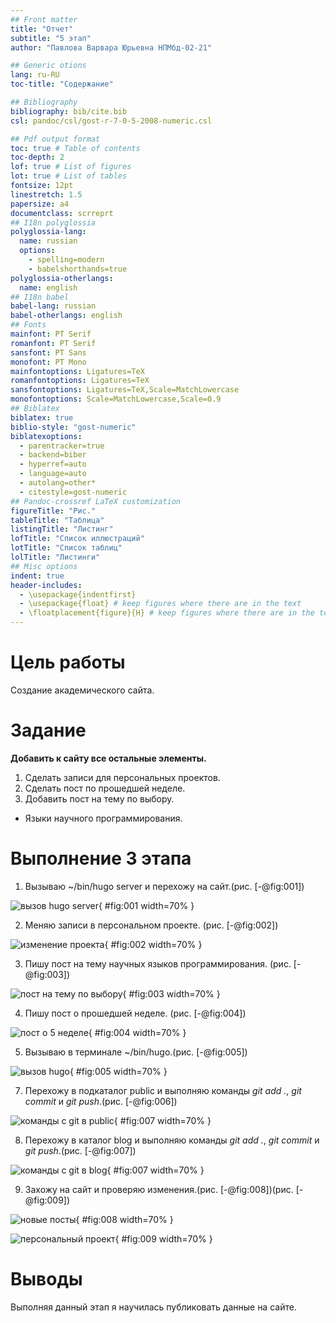 ```yaml
---
## Front matter
title: "Отчет"
subtitle: "5 этап"
author: "Павлова Варвара Юрьевна НПМбд-02-21"

## Generic otions
lang: ru-RU
toc-title: "Содержание"

## Bibliography
bibliography: bib/cite.bib
csl: pandoc/csl/gost-r-7-0-5-2008-numeric.csl

## Pdf output format
toc: true # Table of contents
toc-depth: 2
lof: true # List of figures
lot: true # List of tables
fontsize: 12pt
linestretch: 1.5
papersize: a4
documentclass: scrreprt
## I18n polyglossia
polyglossia-lang:
  name: russian
  options:
	- spelling=modern
	- babelshorthands=true
polyglossia-otherlangs:
  name: english
## I18n babel
babel-lang: russian
babel-otherlangs: english
## Fonts
mainfont: PT Serif
romanfont: PT Serif
sansfont: PT Sans
monofont: PT Mono
mainfontoptions: Ligatures=TeX
romanfontoptions: Ligatures=TeX
sansfontoptions: Ligatures=TeX,Scale=MatchLowercase
monofontoptions: Scale=MatchLowercase,Scale=0.9
## Biblatex
biblatex: true
biblio-style: "gost-numeric"
biblatexoptions:
  - parentracker=true
  - backend=biber
  - hyperref=auto
  - language=auto
  - autolang=other*
  - citestyle=gost-numeric
## Pandoc-crossref LaTeX customization
figureTitle: "Рис."
tableTitle: "Таблица"
listingTitle: "Листинг"
lofTitle: "Список иллюстраций"
lotTitle: "Список таблиц"
lolTitle: "Листинги"
## Misc options
indent: true
header-includes:
  - \usepackage{indentfirst}
  - \usepackage{float} # keep figures where there are in the text
  - \floatplacement{figure}{H} # keep figures where there are in the text
---
```


# Цель работы

Создание академического сайта.

# Задание

**Добавить к сайту все остальные элементы.**
1. Сделать записи для персональных проектов.
2. Сделать пост по прошедшей неделе.
3. Добавить пост на тему по выбору.
- Языки научного программирования.

# Выполнение 3 этапа

1. Вызываю ~/bin/hugo server и перехожу на сайт.(рис. [-@fig:001])

![вызов hugo server](img/1.png){ #fig:001 width=70% }

2. Меняю записи в персональном проекте. (рис. [-@fig:002]) 

![изменение проекта](img/2.png){ #fig:002 width=70% }

3. Пишу пост на тему научных языков программирования. (рис. [-@fig:003])

![пост на тему по выбору](img/3.png){ #fig:003 width=70% }

4. Пишу пост о прошедшей неделе. (рис. [-@fig:004])

![пост о 5 неделе](img/4.png){ #fig:004 width=70% }

5. Вызываю в терминале ~/bin/hugo.(рис. [-@fig:005])

![вызов hugo](img/5.png){ #fig:005 width=70% }

7. Перехожу в подкаталог public и выполняю команды *git add .*, *git commit* и *git push*.(рис. [-@fig:006])

![команды с git в public](img/6.png){ #fig:007 width=70% }

8. Перехожу в каталог blog и выполняю команды *git add .*, *git commit* и *git push*.(рис. [-@fig:007])

![команды с git в blog](img/7.png){ #fig:007 width=70% }

9. Захожу на сайт и проверяю изменения.(рис. [-@fig:008])(рис. [-@fig:009])

![новые посты](img/8.png){ #fig:008 width=70% }


![персональный проект](img/9.png){ #fig:009 width=70% }

# Выводы

Выполняя данный этап я научилась публиковать данные на сайте.


